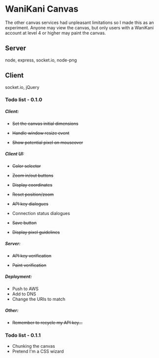 # WaniKani Canvas

The other canvas services had unpleasant limitations so I made this as an experiment. Anyone may view the canvas, but only users with a WaniKani account at level 4 or higher may paint the canvas.

## Server

node, express, socket.io, node-png

## Client

socket.io, jQuery       

### Todo list - 0.1.0

##### Client:

* ~~Set the canvas initial dimensions~~

* ~~Handle window resize event~~

* ~~Show potential pixel on mouseover~~

##### Client UI:

* ~~Color selector~~

* ~~Zoom in/out buttons~~

* ~~Display coordinates~~

* ~~Reset position/zoom~~

* ~~API key dialogues~~

* Connection status dialogues

* ~~Save button~~

* ~~Display pixel guidelines~~


##### Server:

* ~~API key verification~~

* ~~Paint verification~~

##### Deployment:

* Push to AWS
* Add to DNS
* Change the URIs to match

##### Other:

* ~~Remember to recycle my API key...~~

### Todo list - 0.1.1

* Chunking the canvas
* Pretend I'm a CSS wizard
